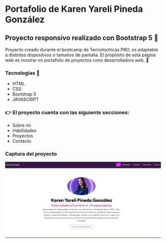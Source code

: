 # Portafolio de Karen Yareli Pineda González
## Proyecto responsivo realizado con Bootstrap 5 🙌

Proyecto creado durante el bootcamp de Tecnolochicas PRO, es adaptable a distintos dispositivos o tamaños de pantalla.
El propósito de está página web es mostrar mi portafolio de proyectos cono desarrolladora web. 💜 

### Tecnologías 💫

* HTML
* CSS
* Bootstrap 5
* JAVASCRIPT

###  👉 El proyecto cuenta con las siguiente secciones:

* Sobre mi
* Habilidades
* Proyectos
* Contacto 


### Captura del proyecto
![Captura del proyecto](/assets/fotoproyecto.png)